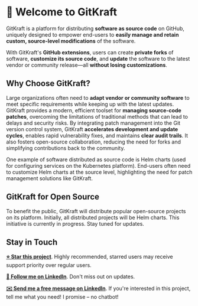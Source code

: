 # 👋 Welcome to GitKraft

GitKraft is a platform for distributing **software as source code** on GitHub, uniquely designed to empower end-users to **easily manage and retain custom, source-level modifications** of the software.

With GitKraft's **GitHub extensions**, users can create **private forks** of software, **customize its source code**, and **update** the software to the latest vendor or community release—all **without losing customizations**.

## Why Choose GitKraft?

Large organizations often need to **adapt vendor or community software** to meet specific requirements while keeping up with the latest updates. GitKraft provides a modern, efficient toolset for **managing source-code patches**, overcoming the limitations of traditional methods that can lead to delays and security risks. By integrating patch management into the Git version control system, GitKraft **accelerates development and update cycles**, enables rapid vulnerability fixes, and maintains **clear audit trails**. It also fosters open-source collaboration, reducing the need for forks and simplifying contributions back to the community.

One example of software distributed as source code is Helm charts (used for configuring services on the Kubernetes platform). End-users often need to customize Helm charts at the source level, highlighting the need for patch management solutions like GitKraft.

## GitKraft for Open Source

To benefit the public, GitKraft will distribute popular open-source projects on its platform. Initially, all distributed projects will be Helm charts. This initiative is currently in progress. Stay tuned for updates.

## Stay in Touch

**[⭐ Star this project](https://github.com/gitkraft/gitkraft)**. Highly recommended, starred users may receive support priority over regular users.

**[📲 Follow me on LinkedIn](https://www.linkedin.com/in/akorzy)**. Don't miss out on updates.

**[✉️ Send me a free message on LinkedIn](https://www.linkedin.com/in/akorzy)**. If you're interested in this project, tell me what you need! I promise – no chatbot!
